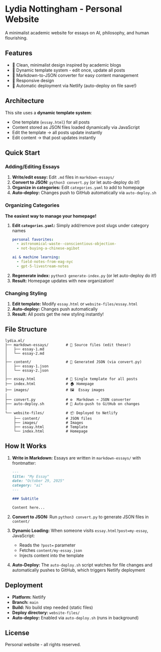 # Lydia Nottingham - Personal Website

A minimalist academic website for essays on AI, philosophy, and human flourishing.

## Features

- 🎨 Clean, minimalist design inspired by academic blogs
- 📝 Dynamic template system - edit once, update all posts
- 🔄 Markdown-to-JSON converter for easy content management
- 📱 Responsive design
- 🚀 Automatic deployment via Netlify (auto-deploy on file save!)

## Architecture

This site uses a **dynamic template system**:
- One template (`essay.html`) for all posts
- Content stored as JSON files loaded dynamically via JavaScript
- Edit the template → all posts update instantly
- Edit content → that post updates instantly

## Quick Start

### Adding/Editing Essays

1. **Write/edit essay:** Edit `.md` files in `markdown-essays/`
2. **Convert to JSON:** `python3 convert.py` (or let auto-deploy do it!)
3. **Organize in categories:** Edit `categories.yaml` to add to homepage
4. **Auto-deploy:** Changes push to GitHub automatically via `auto-deploy.sh`

### Organizing Categories

**The easiest way to manage your homepage!**

1. **Edit `categories.yaml`:** Simply add/remove post slugs under category names
   ```yaml
   personal favorites:
     - astronomical-waste--conscientious-objection-
     - not-buying-a-chinese-agibot
   
   ai & machine learning:
     - field-notes-from-eag-nyc
     - gpt-5-livestream-notes
   ```
2. **Regenerate index:** `python3 generate-index.py` (or let auto-deploy do it!)
3. **Result:** Homepage updates with new organization!

### Changing Styling

1. **Edit template:** Modify `essay.html` or `website-files/essay.html`
2. **Auto-deploy:** Changes push automatically
3. **Result:** All posts get the new styling instantly!

## File Structure

```
lydia.ml/
├── markdown-essays/        # 📝 Source files (edit these!)
│   ├── essay-1.md
│   └── essay-2.md
│
├── content/                # 🔄 Generated JSON (via convert.py)
│   ├── essay-1.json
│   └── essay-2.json
│
├── essay.html              # 🎨 Single template for all posts
├── index.html              # 🏠 Homepage
├── images/                 # 🖼️  Essay images
│
├── convert.py              # ⚙️  Markdown → JSON converter
├── auto-deploy.sh          # 🚀 Auto-push to GitHub on changes
│
└── website-files/          # 📦 Deployed to Netlify
    ├── content/            # JSON files
    ├── images/             # Images
    ├── essay.html          # Template
    └── index.html          # Homepage
```

## How It Works

1. **Write in Markdown:** Essays are written in `markdown-essays/` with frontmatter:
   ```markdown
   ---
   title: "My Essay"
   date: "October 29, 2025"
   category: "ai"
   ---
   
   ### Subtitle
   
   Content here...
   ```

2. **Convert to JSON:** Run `python3 convert.py` to generate JSON files in `content/`

3. **Dynamic Loading:** When someone visits `essay.html?post=my-essay`, JavaScript:
   - Reads the `?post=` parameter
   - Fetches `content/my-essay.json`
   - Injects content into the template

4. **Auto-Deploy:** The `auto-deploy.sh` script watches for file changes and automatically pushes to GitHub, which triggers Netlify deployment

## Deployment

- **Platform:** Netlify
- **Branch:** `main`
- **Build:** No build step needed (static files)
- **Deploy directory:** `website-files/`
- **Auto-deploy:** Enabled via `auto-deploy.sh` (runs in background)

## License

Personal website - all rights reserved.